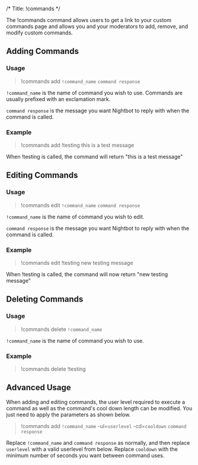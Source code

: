 /*
Title: !commands
*/

The !commands command allows users to get a link to your custom commands page and allows you and your moderators to add, remove, and modify custom commands.

## Adding Commands

### Usage

> !commands add `!command_name` `command response`

`!command_name` is the name of command you wish to use. Commands are usually prefixed with an exclamation mark.

`command response` is the message you want Nightbot to reply with when the command is called.

### Example

> !commands add !testing this is a test message

When !testing is called, the command will return "this is a test message"

## Editing Commands

### Usage

> !commands edit `!command_name` `command response`

`!command_name` is the name of command you wish to edit.

`command response` is the message you want Nightbot to reply with when the command is called.

### Example

> !commands edit !testing new testing message

When !testing is called, the command will now return "new testing message"

## Deleting Commands

### Usage

> !commands delete `!command_name`

`!command_name` is the name of command you wish to use.

### Example

> !commands delete !testing

## Advanced Usage

When adding and editing commands, the user level required to execute a command as well as the command's cool down length can be modified. You just need to apply the parameters as shown below.

> !commands add `!command_name` -ul=`userlevel` -cd=`cooldown` `command response`

Replace `!command_name` and `command response` as normally, and then replace `userlevel` with a valid userlevel from below. Replace `cooldown` with the minimum number of seconds you want between command uses.